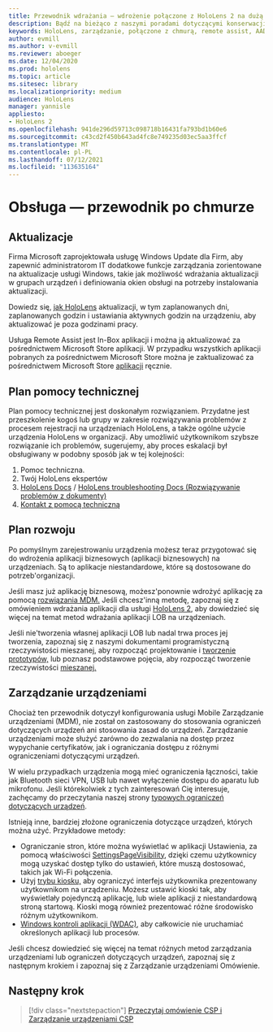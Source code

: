 ```yaml
---
title: Przewodnik wdrażania — wdrożenie połączone z HoloLens 2 na dużą skalę za pomocą usługi Remote Assist — obsługa
description: Bądź na bieżąco z naszymi poradami dotyczącymi konserwacji i obsługi urządzeń HoloLens za pośrednictwem sieci połączonej z chmurą.
keywords: HoloLens, zarządzanie, połączone z chmurą, remote assist, AAD, Azure AD, MDM, Mobile Zarządzanie urządzeniami
author: evmill
ms.author: v-evmill
ms.reviewer: aboeger
ms.date: 12/04/2020
ms.prod: hololens
ms.topic: article
ms.sitesec: library
ms.localizationpriority: medium
audience: HoloLens
manager: yannisle
appliesto:
- HoloLens 2
ms.openlocfilehash: 941de296d59713c098718b16431fa793bd1b60e6
ms.sourcegitcommit: c43cd2f450b643ad4fc8e749235d03ec5aa3ffcf
ms.translationtype: MT
ms.contentlocale: pl-PL
ms.lasthandoff: 07/12/2021
ms.locfileid: "113635164"
---
```

# <a name="maintain---cloud-connected-guide"></a>Obsługa — przewodnik po chmurze

## <a name="updates"></a>Aktualizacje

Firma Microsoft zaprojektowała usługę Windows Update dla Firm, aby zapewnić administratorom IT dodatkowe funkcje zarządzania zorientowane na aktualizacje usługi Windows, takie jak możliwość wdrażania aktualizacji w grupach urządzeń i definiowania okien obsługi na potrzeby instalowania aktualizacji.

Dowiedz się, [jak HoloLens](/hololens/hololens-updates) aktualizacji, w tym zaplanowanych dni, zaplanowanych godzin i ustawiania aktywnych godzin na urządzeniu, aby aktualizować je poza godzinami pracy.

Usługa Remote Assist jest In-Box aplikacji i można ją aktualizować za pośrednictwem Microsoft Store aplikacji. W przypadku wszystkich aplikacji pobranych za pośrednictwem Microsoft Store można je zaktualizować za pośrednictwem Microsoft Store [aplikacji](/hololens/holographic-store-apps#update-apps) ręcznie.

## <a name="support-plan"></a>Plan pomocy technicznej

Plan pomocy technicznej jest doskonałym rozwiązaniem. Przydatne jest przeszkolenie kogoś lub grupy w zakresie rozwiązywania problemów z procesem rejestracji na urządzeniach HoloLens, a także ogólne użycie urządzenia HoloLens w organizacji. Aby umożliwić użytkownikom szybsze rozwiązanie ich problemów, sugerujemy, aby proces eskalacji był obsługiwany w podobny sposób jak w tej kolejności:

1. Pomoc techniczna.
2. Twój HoloLens ekspertów
3. [HoloLens Docs](/hololens/)  /  [HoloLens troubleshooting Docs (Rozwiązywanie problemów z dokumenty)](/hololens/hololens-troubleshooting)
4. [Kontakt z pomocą techniczną](https://support.serviceshub.microsoft.com/supportforbusiness/create?sapId=e9391227-fa6d-927b-0fff-f96288631b8f)

## <a name="development-plan"></a>Plan rozwoju

Po pomyślnym zarejestrowaniu urządzenia możesz teraz przygotować się do wdrożenia aplikacji biznesowych (aplikacji biznesowych) na urządzeniach. Są to aplikacje niestandardowe, które są dostosowane do potrzeb&#39;organizacji.

Jeśli masz już aplikację biznesową, możesz&#39;ponownie wdrożyć aplikację za pomocą [rozwiązania MDM.](/hololens/app-deploy-intune) Jeśli chcesz&#39;inną metodę, zapoznaj się z omówieniem wdrażania aplikacji dla usługi [HoloLens 2,](/hololens/app-deploy-overview) aby dowiedzieć się więcej na temat metod wdrażania aplikacji LOB na urządzeniach.

Jeśli nie&#39;tworzenia własnej aplikacji LOB lub nadal trwa proces jej tworzenia, zapoznaj się z naszymi dokumentami programistyczną rzeczywistości mieszanej, aby rozpocząć projektowanie i [tworzenie prototypów,](/windows/mixed-reality/design/design) lub poznasz podstawowe pojęcia, aby rozpocząć tworzenie rzeczywistości [mieszanej.](/windows/mixed-reality/discover/get-started-with-mr)

## <a name="device-management"></a>Zarządzanie urządzeniami 

Chociaż ten przewodnik dotyczył konfigurowania usługi Mobile Zarządzanie urządzeniami (MDM), nie został on zastosowany do stosowania ograniczeń dotyczących urządzeń ani stosowania zasad do urządzeń. Zarządzanie urządzeniami może służyć zarówno do zezwalania na dostęp przez wypychanie certyfikatów, jak i ograniczania dostępu z różnymi ograniczeniami dotyczącymi urządzeń. 

W wielu przypadkach urządzenia mogą mieć ograniczenia łączności, takie jak Bluetooth sieci VPN, USB lub nawet wyłączenie dostępu do aparatu lub mikrofonu. Jeśli którekolwiek z tych zainteresowań Cię interesuje, zachęcamy do przeczytania naszej strony [typowych ograniczeń dotyczących urządzeń](hololens-common-device-restrictions.md).

Istnieją inne, bardziej złożone ograniczenia dotyczące urządzeń, których można użyć. Przykładowe metody:

- Ograniczanie stron, które można wyświetlać w aplikacji Ustawienia, za pomocą właściwości [SettingsPageVisibility](settings-uri-list.md), dzięki czemu użytkownicy mogą uzyskać dostęp tylko do ustawień, które muszą dostosować, takich jak Wi-Fi połączenia.
- Użyj [trybu kiosku,](hololens-kiosk.md) aby ograniczyć interfejs użytkownika prezentowany użytkownikom na urządzeniu. Możesz ustawić kioski tak, aby wyświetlały pojedynczą aplikację, lub wiele aplikacji z niestandardową stroną startową. Kioski mogą również prezentować różne środowisko różnym użytkownikom.  
- [Windows kontroli aplikacji (WDAC),](windows-defender-application-control-wdac.md) aby całkowicie nie uruchamiać określonych aplikacji lub procesów.

Jeśli chcesz dowiedzieć się więcej na temat różnych metod zarządzania urządzeniami lub ograniczeń dotyczących urządzeń, zapoznaj się z następnym krokiem i zapoznaj się z Zarządzanie urządzeniami Omówienie.

## <a name="next-step"></a>Następny krok

> [!div class="nextstepaction"]
> [Przeczytaj omówienie CSP i Zarządzanie urządzeniami CSP](hololens-csp-policy-overview.md)